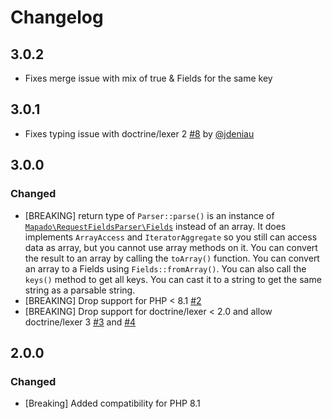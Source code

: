 # Changelog

## 3.0.2

- Fixes merge issue with mix of true & Fields for the same key

## 3.0.1

- Fixes typing issue with doctrine/lexer 2 [#8](https://github.com/mapado/request-fields-parser/pull/8) by [@jdeniau](https://github.com/jdeniau)

## 3.0.0

### Changed

- [BREAKING] return type of `Parser::parse()` is an instance of [`Mapado\RequestFieldsParser\Fields`](https://github.com/mapado/request-fields-parser/blob/964eccafa7df2f9b4d833fae306f9afa2d2ea663/src/Fields.php) instead of an array. It does implements `ArrayAccess` and `IteratorAggregate` so you still can access data as array, but you cannot use array methods on it.
  You can convert the result to an array by calling the `toArray()` function.
  You can convert an array to a Fields using `Fields::fromArray()`.
  You can also call the `keys()` method to get all keys.
  You can cast it to a string to get the same string as a parsable string.
- [BREAKING] Drop support for PHP < 8.1 [#2](https://github.com/mapado/request-fields-parser/pull/2)
- [BREAKING] Drop support for doctrine/lexer < 2.0 and allow doctrine/lexer 3 [#3](https://github.com/mapado/request-fields-parser/pull/3) and [#4](https://github.com/mapado/request-fields-parser/pull/4)

## 2.0.0

### Changed

- [Breaking] Added compatibility for PHP 8.1
